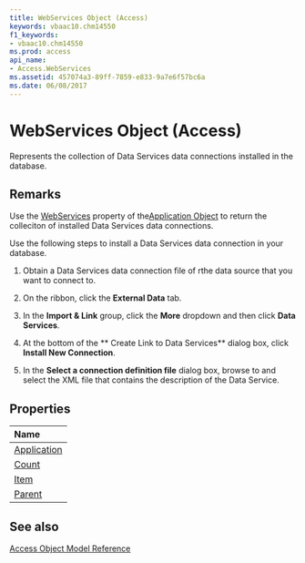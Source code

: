 ```yaml
---
title: WebServices Object (Access)
keywords: vbaac10.chm14550
f1_keywords:
- vbaac10.chm14550
ms.prod: access
api_name:
- Access.WebServices
ms.assetid: 457074a3-89ff-7859-e833-9a7e6f57bc6a
ms.date: 06/08/2017
---
```



# WebServices Object (Access)

Represents the collection of Data Services data connections installed in the database.


## Remarks

Use the [WebServices](Access.Application.WebServices.md) property of the[Application Object](Access.Application.md) to return the colleciton of installed Data Services data connections.

Use the following steps to install a Data Services data connection in your database.


1. Obtain a Data Services data connection file of rthe data source that you want to connect to.
    
2. On the ribbon, click the  **External Data** tab.
    
3. In the  **Import &amp; Link** group, click the **More** dropdown and then click **Data Services**.
    
4. At the bottom of the ** Create Link to Data Services** dialog box, click **Install New Connection**.
    
5. In the  **Select a connection definition file** dialog box, browse to and select the XML file that contains the description of the Data Service.
    

## Properties



|**Name**|
|:-----|
|[Application](Access.WebServices.Application.md)|
|[Count](Access.WebServices.Count.md)|
|[Item](Access.WebServices.Item.md)|
|[Parent](Access.WebServices.Parent.md)|

## See also


[Access Object Model Reference](./overview/object-model-access-vba-reference.md)
